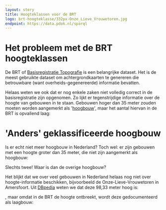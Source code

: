```yaml
---
layout: story
title: Hoogteklassen voor de BRT
logo: brt-hoogteklasse/332px-Onze_Lieve_Vrouwetoren.jpg
endpoint: https://data.pdok.nl/sparql
---
```


# Het probleem met de BRT hoogteklassen

De BRT of [Basisregistratie Topografie](https://brt.basisregistraties.overheid.nl) is een belangrijke dataset. Het is de meest gebruikte dataset om achtergrondkaarten te genereren die betrouwbare (want overheids-gegenereerde) informatie bevatten. 

Helaas weten we ook dat er nog enkele zaken niet volledig correct in de basisregistratie zijn opgenomen. Zo lijkt er tegenstrijdige informatie over de hoogte van gebouwen in te staan. Gebouwen hoger dan 35 meter zouden moeten worden aangemerkt als '[hoogbouw](https://brt.basisregistraties.overheid.nl/top10nl/doc/collectie/Hoogteklasse_gebouw)', maar het aantal hiervan in de BRT is opvallend laag:

<div data-query data-query-sparql="hoogbouw.rq"></div>

# 'Anders' geklassificeerde hoogbouw
Is er echt niet meer hoogbouw in Nederland? Toch wel: er zijn gebouwen met een hoogte groter dan 35 meter, die niet zijn aangemerkt als hoogbouw: 
<div data-query data-query-sparql="laagbouw-maar-hoogbouw.rq" data-query-output="leaflet"></div>

Slechts twee! Waar is dan de overige hoogbouw?

Het blijkt dat we over veel gebouwen in Nederland helaas nog niet over hoogte-informatie beschikken, bijvoorbeeld de Onze-Lieve-Vrouwetoren in Amersfoort. Uit [DBpedia](http://dbpedia.org) weten we dat deze 98,33 meter hoog is:

<div data-query data-query-endpoint="https://dbpedia.org/sparql" data-query-sparql="dbpedia-onze-lieve-vrouwetoren.rq" data-query-output="leaflet"></div>

, maar omdat in de BRT de hoogte ontbreekt, wordt deze gedocumenteerd als laagbouw:

<div data-query data-query-sparql="onze-lieve-vrouwetoren.rq" data-query-output="leaflet"></div>
